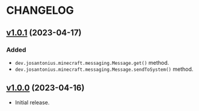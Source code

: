 # CHANGELOG

## [v1.0.1](https://github.com/josantonius/minecraft-messaging/releases/tag/v1.0.1) (2023-04-17)

### Added

* `dev.josantonius.minecraft.messaging.Message.get()` method.
* `dev.josantonius.minecraft.messaging.Message.sendToSystem()` method.

## [v1.0.0](https://github.com/josantonius/minecraft-messaging/releases/tag/v1.0.0) (2023-04-16)

* Initial release.
